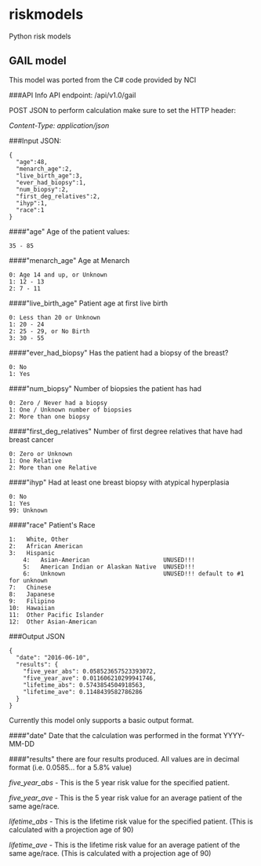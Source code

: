 # riskmodels
Python risk models

## GAIL model
This model was ported from the C# code provided by NCI

###API Info
API endpoint: /api/v1.0/gail

POST JSON to perform calculation
make sure to set the HTTP header:

_Content-Type: application/json_

###Input JSON:

    {
      "age":48,
      "menarch_age":2,
      "live_birth_age":3,
      "ever_had_biopsy":1,
      "num_biopsy":2,
      "first_deg_relatives":2,
      "ihyp":1,
      "race":1
    }

####"age"
Age of the patient values:

    35 - 85

####"menarch_age"
Age at Menarch

    0: Age 14 and up, or Unknown
    1: 12 - 13
    2: 7 - 11

####"live_birth_age"
Patient age at first live birth

    0: Less than 20 or Unknown
    1: 20 - 24
    2: 25 - 29, or No Birth
    3: 30 - 55

####"ever_had_biopsy"
Has the patient had a biopsy of the breast?

    0: No
    1: Yes

####"num_biopsy"
Number of biopsies the patient has had

    0: Zero / Never had a biopsy
    1: One / Unknown number of biopsies
    2: More than one biopsy

####"first_deg_relatives"
Number of first degree relatives that have had breast cancer

    0: Zero or Unknown
    1: One Relative
    2: More than one Relative

####"ihyp"
Had at least one breast biopsy with atypical hyperplasia

    0: No
    1: Yes
    99: Unknown

####"race"
Patient's Race

    1:   White, Other
    2:   African American
    3:   Hispanic
        4:   Asian-American                     UNUSED!!!
        5:   American Indian or Alaskan Native  UNUSED!!!
        6:   Unknown                            UNUSED!!! default to #1 for unknown
    7:   Chinese
    8:   Japanese
    9:   Filipino
    10:  Hawaiian
    11:  Other Pacific Islander
    12:  Other Asian-American

###Output JSON

    {
      "date": "2016-06-10",
      "results": {
        "five_year_abs": 0.058523657523393072,
        "five_year_ave": 0.011606210299941746,
        "lifetime_abs": 0.5743854504918563,
        "lifetime_ave": 0.1148439582786286
      }
    }

Currently this model only supports a basic output format.

####"date"
Date that the calculation was performed in the format YYYY-MM-DD

####"results"
there are four results produced. All values are in decimal format (i.e. 0.0585... for a 5.8% value)

*five_year_abs* - This is the 5 year risk value for the specified patient.

*five_year_ave* - This is the 5 year risk value for an average patient of the same age/race.

*lifetime_abs* - This is the lifetime risk value for the specified patient. (This is calculated with a projection age of 90)

*lifetime_ave* - This is the lifetime risk value for an average patient of the same age/race. (This is calculated with a projection age of 90)

